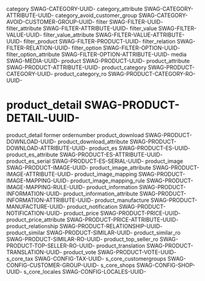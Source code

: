 category                                SWAG-CATEGORY-UUID-
category_attribute                      SWAG-CATEGORY-ATTRIBUTE-UUID-
category_avoid_customer_group           SWAG-CATEGORY-AVOID-CUSTOMER-GROUP-UUID-
filter                                  SWAG-FILTER-UUID-
filter_attribute                        SWAG-FILTER-ATTRIBUTE-UUID-
filter_value                            SWAG-FILTER-VALUE-UUID-
filter_value_attribute                  SWAG-FILTER-VALUE-ATTRIBUTE-UUID-
filter_product                          SWAG-FILTER-PRODUCT-UUID-
filter_relation                         SWAG-FILTER-RELATION-UUID-
filter_option                           SWAG-FILTER-OPTION-UUID-
filter_option_attribute                 SWAG-FILTER-OPTION-ATTRIBUTE-UUID-
media                                   SWAG-MEDIA-UUID-
product                                 SWAG-PRODUCT-UUID-
product_attribute                       SWAG-PRODUCT-ATTRIBUTE-UUID-
product_category                        SWAG-PRODUCT-CATEGORY-UUID-
product_category_ro                     SWAG-PRODUCT-CATEGORY-RO-UUID-
# product_detail                          SWAG-PRODUCT-DETAIL-UUID-
product_detail                          former ordernumber
product_download                        SWAG-PRODUCT-DOWNLOAD-UUID-
product_download_attribute              SWAG-PRODUCT-DOWNLOAD-ATTRIBUTE-UUID-
product_es                              SWAG-PRODUCT-ES-UUID-
product_es_attribute                    SWAG-PRODUCT-ES-ATTRIBUTE-UUID-
product_es_serial                       SWAG-PRODUCT-ES-SERIAL-UUID-
product_image                           SWAG-PRODUCT-IMAGE-UUID-
product_image_attribute                 SWAG-PRODUCT-IMAGE-ATTRIBUTE-UUID-
product_image_mapping                   SWAG-PRODUCT-IMAGE-MAPPING-UUID-
product_image_mapping_rule              SWAG-PRODUCT-IMAGE-MAPPING-RULE-UUID-
product_information                     SWAG-PRODUCT-INFORMATION-UUID-
product_information_attribute           SWAG-PRODUCT-INFORMATION-ATTRIBUTE-UUID-
product_manufacture                     SWAG-PRODUCT-MANUFACTURE-UUID-
product_notification                    SWAG-PRODUCT-NOTIFICATION-UUID-
product_price                           SWAG-PRODUCT-PRICE-UUID-
product_price_attribute                 SWAG-PRODUCT-PRICE-ATTRIBUTE-UUID-
product_relationship                    SWAG-PRODUCT-RELATIONSHIP-UUID-
product_similar                         SWAG-PRODUCT-SIMILAR-UUID-
product_similar_ro                      SWAG-PRODUCT-SIMILAR-RO-UUID-
product_top_seller_ro                   SWAG-PRODUCT-TOP-SELLER-RO-UUID-
product_translation                     SWAG-PRODUCT-TRANSLATION-UUID-
product_vote                            SWAG-PRODUCT-VOTE-UUID-
s_core_tax                              SWAG-CONFIG-TAX-UUID-
s_core_customergroups                   SWAG-CONFIG-CUSTOMER-GROUP-UUID-
s_core_shops                            SWAG-CONFIG-SHOP-UUID-
s_core_locales                          SWAG-CONFIG-LOCALES-UUID-


